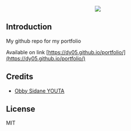 <p align="center"><img src="https://dyos-app.herokuapp.com/img/screen.png"/></p>

## Introduction

My github repo for my portfolio

Available on link [https://dy05.github.io/portfolio/](https://dy05.github.io/portfolio/)

## Credits  
  
- [Obby Sidane YOUTA](https://twitter.com/ObbySidaneY)
  
## License 

MIT
